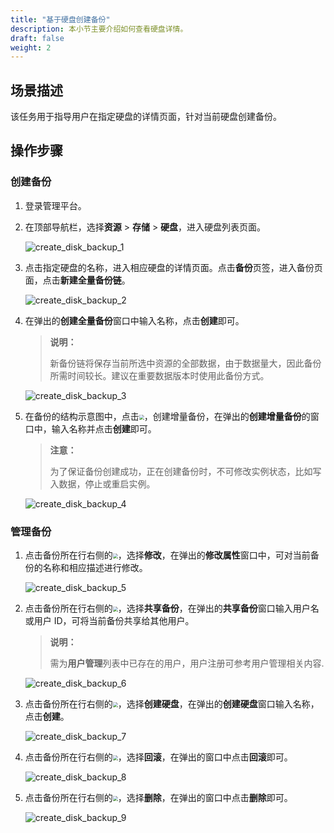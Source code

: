 ```yaml
---
title: "基于硬盘创建备份"
description: 本小节主要介绍如何查看硬盘详情。
draft: false
weight: 2
---
```


## 场景描述

该任务用于指导用户在指定硬盘的详情页面，针对当前硬盘创建备份。

## 操作步骤

### 创建备份

1. 登录管理平台。

2. 在顶部导航栏，选择**资源** > **存储** > **硬盘**，进入硬盘列表页面。

   ![create_disk_backup_1](../../_images/create_disk_backup_1.png)

3. 点击指定硬盘的名称，进入相应硬盘的详情页面。点击**备份**页签，进入备份页面，点击**新建全量备份链**。

   ![create_disk_backup_2](../../_images/create_disk_backup_2.png)


4. 在弹出的**创建全量备份**窗口中输入名称，点击**创建**即可。

   > **说明：**
   >
   > 新备份链将保存当前所选中资源的全部数据，由于数据量大，因此备份所需时间较长。建议在重要数据版本时使用此备份方式。

   ![create_disk_backup_3](../../_images/create_disk_backup_3.png)

5. 在备份的结构示意图中，点击<img src="../../_images/add_backup.png" style="zoom:50%;" />，创建增量备份，在弹出的**创建增量备份**的窗口中，输入名称并点击**创建**即可。

   > **注意：**
   >
   > 为了保证备份创建成功，正在创建备份时，不可修改实例状态，比如写入数据，停止或重启实例。

   ![create_disk_backup_4](../../_images/create_disk_backup_4.png)

### 管理备份

1. 点击备份所在行右侧的<img src="../../_images/more_operation.png" style="zoom:50%;" />，选择**修改**，在弹出的**修改属性**窗口中，可对当前备份的名称和相应描述进行修改。

   ![create_disk_backup_5](../../_images/create_disk_backup_5.png)

2. 点击备份所在行右侧的<img src="../../_images/more_operation.png" style="zoom:50%;" />，选择**共享备份**，在弹出的**共享备份**窗口输入用户名或用户 ID，可将当前备份共享给其他用户。

   > **说明：**
   >
   > 需为**用户管理**列表中已存在的用户，用户注册可参考用户管理相关内容.

   ![create_disk_backup_6](../../_images/create_disk_backup_6.png)

3. 点击备份所在行右侧的<img src="../../_images/more_operation.png" style="zoom:50%;" />，选择**创建硬盘**，在弹出的**创建硬盘**窗口输入名称，点击**创建**。

   ![create_disk_backup_7](../../_images/create_disk_backup_7.png)

4. 点击备份所在行右侧的<img src="../../_images/more_operation.png" style="zoom:50%;" />，选择**回滚**，在弹出的窗口中点击**回滚**即可。

   ![create_disk_backup_8](../../_images/create_disk_backup_8.png)

5. 点击备份所在行右侧的<img src="../../_images/more_operation.png" style="zoom:50%;" />，选择**删除**，在弹出的窗口中点击**删除**即可。
  
    ![create_disk_backup_9](../../_images/create_disk_backup_9.png)




